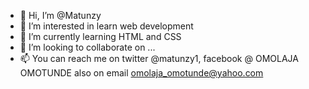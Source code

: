 - 👋 Hi, I’m @Matunzy
- 👀 I’m interested in learn web development
- 🌱 I’m currently learning HTML and CSS
- 💞️ I’m looking to collaborate on ...
- 📫 You can reach me on twitter @matunzy1, facebook @ OMOLAJA OMOTUNDE also on email omolaja_omotunde@yahoo.com

<!---
Hi, I'm @matunzy currently learning HTML and CSS.
I wish to become a web developer. Any source for free learning will go a long way. 
You can reach me on twitter: @matunzy1,
Facebook : OMOLAJA OMOTUNDE, 
Email : omolaja_omotunde@yahoo.com.
I hope to learn and meet wonderful people on this my mission to learn and add to this universe development.
--->
